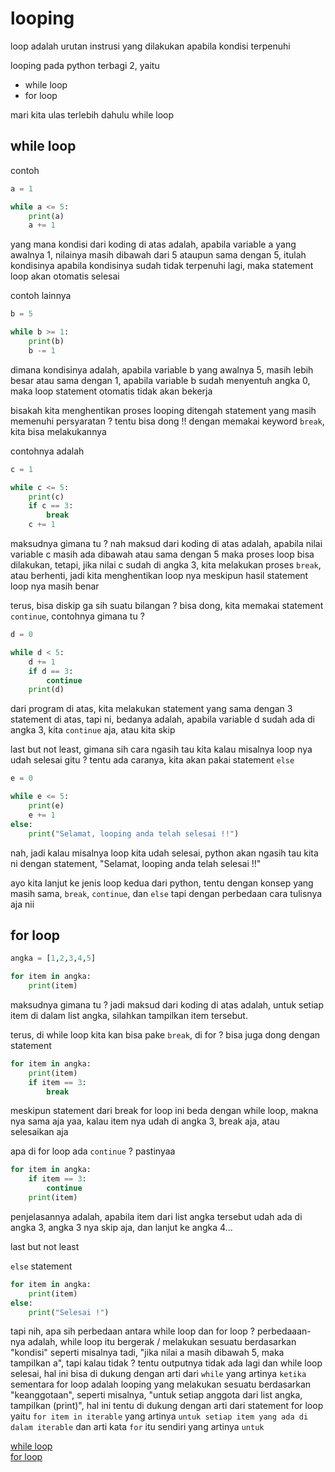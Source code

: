 # looping

loop adalah urutan instrusi yang dilakukan apabila kondisi terpenuhi

looping pada python terbagi 2, yaitu
- while loop
- for loop

mari kita ulas terlebih dahulu while loop

## while loop

contoh
```python
a = 1

while a <= 5:
    print(a)
    a += 1
```

yang mana kondisi dari koding di atas adalah, apabila variable a yang awalnya 1, nilainya masih dibawah dari 5 ataupun sama dengan 5, itulah kondisinya
apabila kondisinya sudah tidak terpenuhi lagi, maka statement loop akan otomatis selesai

contoh lainnya
```python
b = 5

while b >= 1:
    print(b)
    b -= 1
```

dimana kondisinya adalah, apabila variable b yang awalnya 5, masih lebih besar atau sama dengan 1, apabila variable b sudah menyentuh angka 0, 
maka loop statement otomatis tidak akan bekerja

bisakah kita menghentikan proses looping ditengah statement yang masih memenuhi persyaratan ? tentu bisa dong !!
dengan memakai keyword ```break```, kita bisa melakukannya

contohnya adalah
```python
c = 1

while c <= 5:
    print(c)
    if c == 3:
        break
    c += 1
```

maksudnya gimana tu ? nah maksud dari koding di atas adalah, apabila nilai variable c masih ada dibawah atau sama dengan 5 maka proses loop bisa dilakukan, tetapi, jika nilai c sudah di angka 3, kita melakukan proses ```break```, atau berhenti, jadi kita menghentikan loop nya meskipun hasil statement loop nya masih benar

terus, bisa diskip ga sih suatu bilangan ? bisa dong, kita memakai statement ```continue```, contohnya gimana tu ?
```python
d = 0

while d < 5:
    d += 1
    if d == 3:
        continue
    print(d)
```

dari program di atas, kita melakukan statement yang sama dengan 3 statement di atas, tapi ni, bedanya adalah, apabila variable d sudah ada di angka 3, kita ```continue``` aja, atau kita skip

last but not least, gimana sih cara ngasih tau kita kalau misalnya loop nya udah selesai gitu ? tentu ada caranya, kita akan pakai statement ```else```

```python
e = 0

while e <= 5:
    print(e)
    e += 1
else:
    print("Selamat, looping anda telah selesai !!")
```

nah, jadi kalau misalnya loop kita udah selesai, python akan ngasih tau kita ni dengan statement, "Selamat, looping anda telah selesai !!"

ayo kita lanjut ke jenis loop kedua dari python, tentu dengan konsep yang masih sama, ```break```, ```continue```, dan ```else``` tapi dengan perbedaan cara tulisnya aja nii

## for loop

```python
angka = [1,2,3,4,5]

for item in angka:
    print(item)
```

maksudnya gimana tu ? jadi maksud dari koding di atas adalah, untuk setiap item di dalam list angka, silahkan tampilkan item tersebut.

terus, di while loop kita kan bisa pake ```break```, di for ? bisa juga dong dengan statement

```python
for item in angka:
    print(item)
    if item == 3:
        break
```
meskipun statement dari break for loop ini beda dengan while loop, makna nya sama aja yaa, kalau item nya udah di angka 3, break aja, atau selesaikan aja

apa di for loop ada ```continue``` ? pastinyaa

```python
for item in angka:
    if item == 3:
        continue
    print(item)
```

penjelasannya adalah, apabila item dari list angka tersebut udah ada di angka 3, angka 3 nya skip aja, dan lanjut ke angka 4...

last but not least

```else``` statement

```python
for item in angka:
    print(item)
else:
    print("Selesai !")
```


tapi nih, apa sih perbedaan antara while loop dan for loop ?
perbedaaan-nya adalah, while loop itu bergerak / melakukan sesuatu berdasarkan "kondisi" seperti misalnya tadi, "jika nilai a masih dibawah 5, maka tampilkan a", tapi kalau tidak ? tentu outputnya tidak ada lagi dan while loop selesai, hal ini bisa di dukung dengan arti dari ```while``` yang artinya ```ketika```<br>
sementara for loop adalah looping yang melakukan sesuatu berdasarkan "keanggotaan", seperti misalnya, "untuk setiap anggota dari list angka, tampilkan (print)", hal ini tentu di dukung dengan arti dari statement for loop yaitu ```for item in iterable``` yang artinya ```untuk setiap item yang ada di dalam iterable``` dan arti kata ```for``` itu sendiri yang artinya ```untuk```


<a href="https://github.com/bellshade/Python/blob/task/loop/Basic/looping/while_loop.py">while loop</a><br>
<a href="https://github.com/bellshade/Python/blob/task/loop/Basic/looping/for_loop.py">for loop</a>
